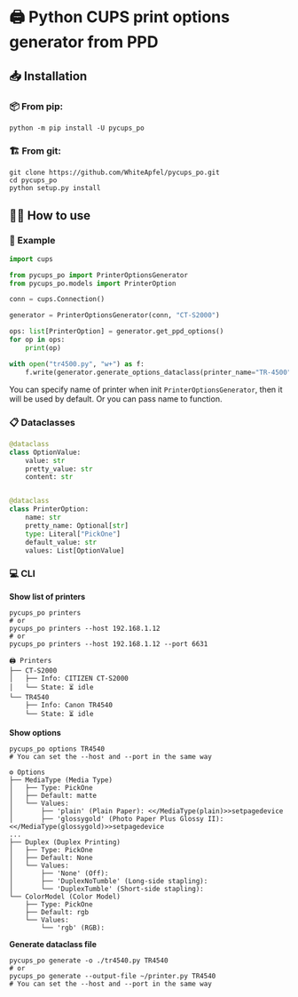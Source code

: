 # 🖨 Python CUPS print options generator from PPD

## 📥 Installation

### 📦 From pip:

```shell
python -m pip install -U pycups_po
```

### 🏗 From git:

```shell
git clone https://github.com/WhiteApfel/pycups_po.git
cd pycups_po
python setup.py install
```


## 🧑‍🏫 How to use

### 🐍 Example

```python
import cups

from pycups_po import PrinterOptionsGenerator
from pycups_po.models import PrinterOption

conn = cups.Connection()

generator = PrinterOptionsGenerator(conn, "CT-S2000")

ops: list[PrinterOption] = generator.get_ppd_options()
for op in ops:
    print(op)

with open("tr4500.py", "w+") as f:
    f.write(generator.generate_options_dataclass(printer_name="TR-4500"))
```

You can specify name of printer when init `PrinterOptionsGenerator`, then it will be used by default. 
Or you can pass name to function.

### 📋 Dataclasses
```python
@dataclass
class OptionValue:
    value: str
    pretty_value: str
    content: str


@dataclass
class PrinterOption:
    name: str
    pretty_name: Optional[str]
    type: Literal["PickOne"]
    default_value: str
    values: List[OptionValue]
```

### 💻 CLI

**Show list of printers**
```shell
pycups_po printers
# or
pycups_po printers --host 192.168.1.12
# or 
pycups_po printers --host 192.168.1.12 --port 6631
```

```
🖨 Printers
├── CT-S2000
│   ├── Info: CITIZEN CT-S2000
│   └── State: ⏳ idle
└── TR4540
    ├── Info: Canon TR4540
    └── State: ⏳ idle

```

**Show options**
```shell
pycups_po options TR4540
# You can set the --host and --port in the same way
```

```
⚙️ Options
├── MediaType (Media Type)
│   ├── Type: PickOne
│   ├── Default: matte
│   └── Values:
│       ├── 'plain' (Plain Paper): <</MediaType(plain)>>setpagedevice
│       ├── 'glossygold' (Photo Paper Plus Glossy II): <</MediaType(glossygold)>>setpagedevice
...
├── Duplex (Duplex Printing)
│   ├── Type: PickOne
│   ├── Default: None
│   └── Values:
│       ├── 'None' (Off): 
│       ├── 'DuplexNoTumble' (Long-side stapling): 
│       └── 'DuplexTumble' (Short-side stapling): 
└── ColorModel (Color Model)
    ├── Type: PickOne
    ├── Default: rgb
    └── Values:
        └── 'rgb' (RGB): 
```

**Generate dataclass file**
```shell
pycups_po generate -o ./tr4540.py TR4540
# or
pycups_po generate --output-file ~/printer.py TR4540
# You can set the --host and --port in the same way
```